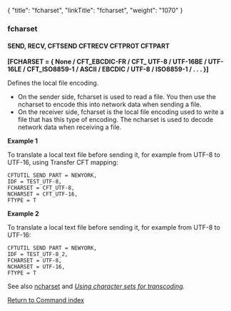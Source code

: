 {
    "title": "fcharset",
    "linkTitle": "fcharset",
    "weight": "1070"
}<span id="fcharset"></span>

### fcharset

#### SEND, RECV, CFTSEND CFTRECV CFTPROT CFTPART

**[FCHARSET = { None / CFT_EBCDIC-FR / CFT_ UTF-8 / UTF-16BE / UTF-16LE / CFT_ISO8859-1 / ASCII / EBCDIC / UTF-8 / ISO8859-1 / . . . }]**

Defines the local file encoding.  

- On the sender side, fcharset is used to read a file. You then use the ncharset to encode this into network data when sending a file.
- On the receiver side, fcharset is the local file encoding used to write a file that has this type of encoding. The ncharset is used to decode network data when receiving a file.

**Example 1**

To translate a local text file before sending it, for example from UTF-8 to UTF-16, using Transfer CFT mapping:

```
CFTUTIL SEND PART = NEWYORK,
IDF = TEST_UTF-8,
FCHARSET = CFT_UTF-8,
NCHARSET = CFT_UTF-16,
FTYPE = T
```

**Example 2**

To translate a local text file before sending it, for example from UTF-8 to UTF-16:

```
CFTUTIL SEND PART = NEWYORK,
IDF = TEST_UTF-8_2,
FCHARSET = UTF-8,
NCHARSET = UTF-16,
FTYPE = T
```

See also [ncharset](../ncharset) and *[Using character sets for transcoding](../../../../concepts/transfer_command_overview/using_transcoding/use_extended_character_sets).*

[Return to Command index](../../)
